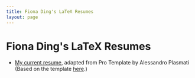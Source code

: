 ```yaml
---
title: Fiona Ding's LaTeX Resumes
layout: page
---
```

# Fiona Ding's LaTeX Resumes

* [My current resume](https://fding253.github.io/resume/Resumes/MyProTemplate/FD_Resume.pdf), adapted from Pro Template by Alessandro Plasmati (Based on the template [here](https://www.sharelatex.com/templates/52fb8c0933621a613683ecac/).)
